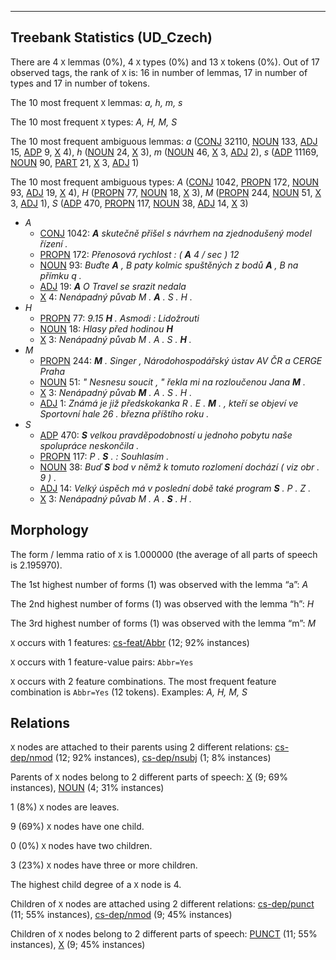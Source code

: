 

--------------------------------------------------------------------------------

## Treebank Statistics (UD_Czech)

There are 4 `X` lemmas (0%), 4 `X` types (0%) and 13 `X` tokens (0%).
Out of 17 observed tags, the rank of `X` is: 16 in number of lemmas, 17 in number of types and 17 in number of tokens.

The 10 most frequent `X` lemmas: _a, h, m, s_

The 10 most frequent `X` types:  _A, H, M, S_

The 10 most frequent ambiguous lemmas: _a_ ([CONJ]() 32110, [NOUN]() 133, [ADJ]() 15, [ADP]() 9, [X]() 4), _h_ ([NOUN]() 24, [X]() 3), _m_ ([NOUN]() 46, [X]() 3, [ADJ]() 2), _s_ ([ADP]() 11169, [NOUN]() 90, [PART]() 21, [X]() 3, [ADJ]() 1)

The 10 most frequent ambiguous types:  _A_ ([CONJ]() 1042, [PROPN]() 172, [NOUN]() 93, [ADJ]() 19, [X]() 4), _H_ ([PROPN]() 77, [NOUN]() 18, [X]() 3), _M_ ([PROPN]() 244, [NOUN]() 51, [X]() 3, [ADJ]() 1), _S_ ([ADP]() 470, [PROPN]() 117, [NOUN]() 38, [ADJ]() 14, [X]() 3)


* _A_
  * [CONJ]() 1042: _<b>A</b> skutečně přišel s návrhem na zjednodušený model řízení ._
  * [PROPN]() 172: _Přenosová rychlost : ( <b>A</b> 4 / sec ) 12_
  * [NOUN]() 93: _Buďte <b>A</b> , B paty kolmic spuštěných z bodů <b>A</b> , B na přímku q ._
  * [ADJ]() 19: _<b>A</b> O Travel se srazit nedala_
  * [X]() 4: _Nenápadný půvab M . <b>A</b> . S . H ._
* _H_
  * [PROPN]() 77: _9.15 <b>H</b> . Asmodi : Lidožrouti_
  * [NOUN]() 18: _Hlasy před hodinou <b>H</b>_
  * [X]() 3: _Nenápadný půvab M . A . S . <b>H</b> ._
* _M_
  * [PROPN]() 244: _<b>M</b> . Singer , Národohospodářský ústav AV ČR a CERGE Praha_
  * [NOUN]() 51: _" Nesnesu soucit , " řekla mi na rozloučenou Jana <b>M</b> ._
  * [X]() 3: _Nenápadný půvab <b>M</b> . A . S . H ._
  * [ADJ]() 1: _Známá je již předskokanka R . E . <b>M</b> . , kteří se objeví ve Sportovní hale 26 . března příštího roku ._
* _S_
  * [ADP]() 470: _<b>S</b> velkou pravděpodobností u jednoho pobytu naše spolupráce neskončila ._
  * [PROPN]() 117: _P . <b>S</b> . : Souhlasím ._
  * [NOUN]() 38: _Buď <b>S</b> bod v němž k tomuto rozlomení dochází ( viz obr . 9 ) ._
  * [ADJ]() 14: _Velký úspěch má v poslední době také program <b>S</b> . P . Z ._
  * [X]() 3: _Nenápadný půvab M . A . <b>S</b> . H ._

## Morphology

The form / lemma ratio of `X` is 1.000000 (the average of all parts of speech is 2.195970).

The 1st highest number of forms (1) was observed with the lemma “a”: _A_

The 2nd highest number of forms (1) was observed with the lemma “h”: _H_

The 3rd highest number of forms (1) was observed with the lemma “m”: _M_

`X` occurs with 1 features: [cs-feat/Abbr]() (12; 92% instances)

`X` occurs with 1 feature-value pairs: `Abbr=Yes`

`X` occurs with 2 feature combinations.
The most frequent feature combination is `Abbr=Yes` (12 tokens).
Examples: _A, H, M, S_


## Relations

`X` nodes are attached to their parents using 2 different relations: [cs-dep/nmod]() (12; 92% instances), [cs-dep/nsubj]() (1; 8% instances)

Parents of `X` nodes belong to 2 different parts of speech: [X]() (9; 69% instances), [NOUN]() (4; 31% instances)

1 (8%) `X` nodes are leaves.

9 (69%) `X` nodes have one child.

0 (0%) `X` nodes have two children.

3 (23%) `X` nodes have three or more children.

The highest child degree of a `X` node is 4.

Children of `X` nodes are attached using 2 different relations: [cs-dep/punct]() (11; 55% instances), [cs-dep/nmod]() (9; 45% instances)

Children of `X` nodes belong to 2 different parts of speech: [PUNCT]() (11; 55% instances), [X]() (9; 45% instances)

